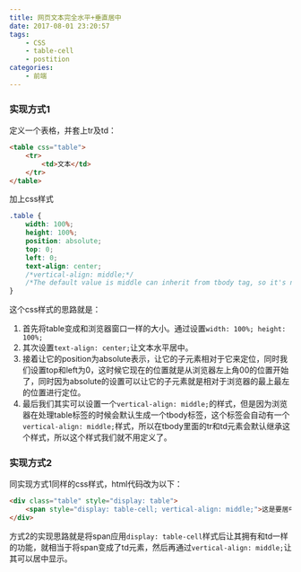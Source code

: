 ```yaml
---
title: 网页文本完全水平+垂直居中
date: 2017-08-01 23:20:57
tags:
    - CSS
    - table-cell
    - postition
categories:
    - 前端
---
```



### 实现方式1

定义一个表格，并套上tr及td：

```html
<table css="table">
    <tr>
        <td>文本</td>
    </tr>
</table>
```
<!-- more -->

加上css样式

```css
.table {
    width: 100%;
    height: 100%;
    position: absolute;
    top: 0;
    left: 0;
    text-align: center;
    /*vertical-align: middle;*/
    /*The default value is middle can inherit from tbody tag, so it's not necessary.*/ 
}
```

这个css样式的思路就是：
1. 首先将table变成和浏览器窗口一样的大小。通过设置`width: 100%; height: 100%;`
2. 其次设置`text-align: center;`让文本水平居中。
3. 接着让它的position为absolute表示，让它的子元素相对于它来定位，同时我们设置top和left为0，这时候它现在的位置就是从浏览器左上角00的位置开始了，同时因为absolute的设置可以让它的子元素就是相对于浏览器的最上最左的位置进行定位。
4. 最后我们其实可以设置一个`vertical-align: middle;`的样式，但是因为浏览器在处理table标签的时候会默认生成一个tbody标签，这个标签会自动有一个`vertical-align: middle;`样式，所以在tbody里面的tr和td元素会默认继承这个样式，所以这个样式我们就不用定义了。


### 实现方式2
同实现方式1同样的css样式，html代码改为以下：

```html
<div class="table" style="display: table">
    <span style="display: table-cell; vertical-align: middle;">这是要居中的文本</span>
</div>
```

方式2的实现思路就是将span应用`display: table-cell`样式后让其拥有和td一样的功能，就相当于将span变成了td元素，然后再通过`vertical-align: middle;`让其可以居中显示。